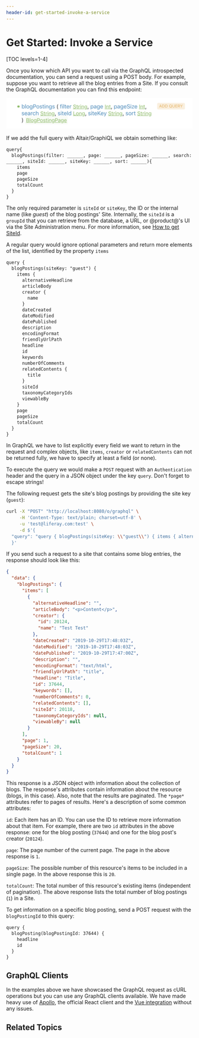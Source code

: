 ```yaml
---
header-id: get-started-invoke-a-service
---
```


# Get Started: Invoke a Service

[TOC levels=1-4]

Once you know which API you want to call via the GraphQL introspected documentation, you can send a request using a POST body. For example, suppose you want to retrieve all the blog entries from a Site. If you consult the GraphQL documentation you can find this endpoint: 

![Figure 1: GraphQL BlogPostings definition](../../../images/graphql-blog-postings.png)

If we add the full query with Altair/GraphiQL we obtain something like: 

```
query{
  blogPostings(filter: ______, page: ______, pageSize: ______, search: ______, siteId: ______, siteKey: ______, sort: ______){
    items
    page
    pageSize
    totalCount
  }
}
```

The only required parameter is `siteId` or `siteKey`, the ID or the internal name (like *guest*) of the blog postings' Site. Internally, the `siteId` is a `groupId` that you can retrieve from the database, a URL, or @product@'s UI via the Site Administration menu. For more information, see [How to get SiteId](/docs/7-2/frameworks/-/knowledge_base/f/11-how-to-get-site-id).

A regular query would ignore optional parameters and return more elements of the list, identified by the property `items`

```
query {
  blogPostings(siteKey: "guest") {
    items {
      alternativeHeadline
      articleBody
      creator {
        name
      }
      dateCreated
      dateModified
      datePublished
      description
      encodingFormat
      friendlyUrlPath
      headline
      id
      keywords
      numberOfComments
      relatedContents {
        title
      }
      siteId
      taxonomyCategoryIds
      viewableBy
    }
    page
    pageSize
    totalCount
  }
}
```

In GraphQL we have to list explicitly every field we want to return in the request and complex objects, like `items`, `creator` or `relatedContents` can not be returned fully, we have to specify at least a field (or none).

To execute the query we would make a `POST` request with an `Authentication` header and the query in a JSON object under the key `query`. Don't forget to escape strings! 

The following request gets the site's blog postings by providing the site key (`guest`):

```bash
curl -X "POST" "http://localhost:8080/o/graphql" \
     -H 'Content-Type: text/plain; charset=utf-8' \
     -u 'test@liferay.com:test' \
     -d $'{
  "query": "query { blogPostings(siteKey: \\"guest\\") { items { alternativeHeadline articleBody creator { id name } dateCreated dateModified datePublished description encodingFormat friendlyUrlPath headline id keywords numberOfComments relatedContents { title } siteId taxonomyCategoryIds viewableBy } page pageSize totalCount } }"
  }'
```

If you send such a request to a site that contains some blog entries, the response should look like this: 

```json
{
  "data": {
    "blogPostings": {
      "items": [
        {
          "alternativeHeadline": "",
          "articleBody": "<p>Content</p>",
          "creator": {
            "id": 20124,
            "name": "Test Test"
          },
          "dateCreated": "2019-10-29T17:48:03Z",
          "dateModified": "2019-10-29T17:48:03Z",
          "datePublished": "2019-10-29T17:47:00Z",
          "description": "",
          "encodingFormat": "text/html",
          "friendlyUrlPath": "title",
          "headline": "Title",
          "id": 37644,
          "keywords": [],
          "numberOfComments": 0,
          "relatedContents": [],
          "siteId": 20118,
          "taxonomyCategoryIds": null,
          "viewableBy": null
        }
      ],
      "page": 1,
      "pageSize": 20,
      "totalCount": 1
    }
  }
}
```

This response is a JSON object with information about the collection of blogs. 
The response's attributes contain information about the resource (blogs, in this case). Also, note that the results are paginated. The `*page*` attributes refer to pages of results. Here's a description of some common attributes: 

`id`: Each item has an ID. You can use the ID to retrieve more information about that item. For example, there are two `id` attributes in the above response: one for the blog posting (`37644`) and one for the blog post's creator (`20124`). 

`page`: The page number of the current page. The page in the above response is `1`. 

`pageSize`: The possible number of this resource's items to be included in a single page. In the above response this is `20`. 

`totalCount`: The total number of this resource's existing items (independent of pagination). The above response lists the total number of blog postings (`1`) in a Site. 

To get information on a specific blog posting, send a POST request with the `blogPostingId` to this query:

```
query {
  blogPosting(blogPostingId: 37644) {
    headline
    id
  }
}
``` 
 
## GraphQL Clients

In the examples above we have showcased the GraphQL request as cURL operations but you can use any GraphQL clients available. We have made heavy use of [Apollo](https://www.apollographql.com/docs/), the official React client and the [Vue integration](https://github.com/vuejs/vue-apollo) without any issues.
 
## Related Topics
